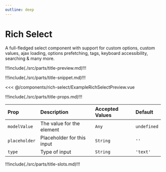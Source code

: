 ```yaml
---
outline: deep
---
```


# Rich Select

A full-fledged select component with support for custom options, custom values, ajax loading, options prefetching, tags, keyboard accessibility, searching & many more.

!!!include(./src/parts/title-preview.md)!!!

<script setup>
import ExampleRichSelect from './ExampleRichSelect.vue';
</script>

<ExampleRichSelect />

!!!include(./src/parts/title-snippet.md)!!!

<<< @/components/rich-select/ExampleRichSelectPreview.vue

!!!include(./src/parts/title-props.md)!!!

| Prop          | Description                | Accepted Values | Default     |
|:--------------|:---------------------------|:----------------|:------------|
| `modelValue`  | The value for the element  | `Any`           | `undefined` |
| `placeholder` | Placeholder for this input | `String`        | `''`        |
| `type`        | Type of input              | `String`        | `'text'`    |


!!!include(./src/parts/title-slots.md)!!!



